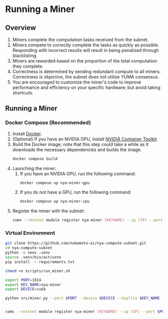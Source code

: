 # Running a Miner

## Overview

1. Miners complete the computation tasks received from the subnet.
2. Miners compete to *correctly* complete the tasks as quickly as possible. Responding with incorrect results will result in being penalized through blacklisting.
3. Miners are rewarded based on the proportion of the total computation they complete.
4. Correctness is determined by sending redundant compute to all miners. Correctness is objective, the subnet does not utilize YUMA consensus.
5. You are encouraged to customize the miner's code to improve performance and efficiency on your specific hardware; but avoid taking shortcuts. 




## Running a Miner <a name="miner" />

### Docker Compose (Recommended)

1. Install [Docker](https://docs.docker.com/engine/install/).
2. (Optional) If you have an NVIDIA GPU, install [NVIDIA Container Toolkit](https://docs.nvidia.com/datacenter/cloud-native/container-toolkit/install-guide.html#docker).
3. Build the Docker image; note that this step could take a while as it downloads the necessary dependencies and builds the image.
    ```bash
    docker compose build
    ```
4. Launching the miner:
   1. If you have an NVIDIA GPU, run the following command:
        ```bash
        docker compose up nya-miner-gpu
        ```
   2. If you do not have a GPU, run the following command:
       ```bash
       docker compose up nya-miner-cpu
       ```
5. Register the miner with the subnet:
    ```bash
    comx --testnet module register nya-miner [KEYNAME] --ip [IP] --port 9910 --netuid 23
    ```

### Virtual Environment

```bash
git clone https://github.com/nakamoto-ai/nya-compute-subnet.git
cd nya-compute-subnet
python -m venv .venv
source .venv/bin/activate
pip install -r requirements.txt

chmod +x scripts/run_miner.sh

export PORT=1914 
export KEY_NAME=nya-miner 
export DEVICE=cuda 

python src/miner.py --port $PORT --device $DEVICE --keyfile $KEY_NAME


comx --testnet module register nya-miner [KEYNAME] --ip [IP] --port $PORT --netuid 23

```